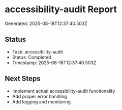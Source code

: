 # accessibility-audit Report

Generated: 2025-08-18T12:37:40.503Z

## Status
- Task: accessibility-audit
- Status: Completed
- Timestamp: 2025-08-18T12:37:40.503Z

## Next Steps
- Implement actual accessibility-audit functionality
- Add proper error handling
- Add logging and monitoring
